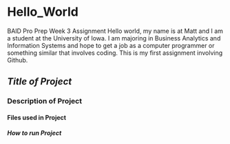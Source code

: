 # Hello_World
BAID Pro Prep Week 3 Assignment
Hello world, my name is at Matt and I am a student at the University of Iowa. I am majoring in Business Analytics and Information Systems and hope to get a job as a computer programmer or something similar that involves coding. This is my first assignment involving Github.

## *Title of Project*
### Description of Project
#### Files used in Project
##### **How to run Project**
